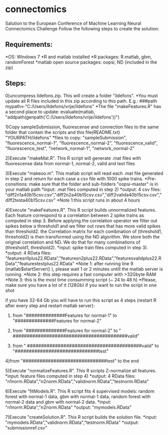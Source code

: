 connectomics
============

Salution to the European Conference of Machine Learning Neural Connectomics Challenge
Follow the following steps to create the solution:

Requirements:
------------
*OS: Windows 7
*R and matlab installed
*R packages: R.matlab, gbm, randomForest
*matlab open source packages: oopsi, ND (included in the zip)

Steps:
-----
0)uncompress ildefons.zip. This will create a folder "ildefons". 
*You must update all R files included in this zip according to this path. 
E.g.:
###path
mypath<-"C:/Users/ildefons/vrije/ildefons"
*The file "makeFeatures.R" has a second place to update:
evaluate(matlab, "addpath(genpath('C:/Users/ildefons/vrije/ildefons'))") 

1)Copy sampleSubmission, fluorescense and connection files to the same folder that contain the scripts and this file(README.txt) "YOURPATH/ildefons"
*files to copy: "sampleSubmission", "fluorescence_normal-1", "fluorescence_normal-2", "fluorescence_valid", "fluorescence_test", "network_normal-1", "network_normal-2"

2)Execute "makeMat.R". This R script will generate .mat files with fluorescense data from normal-1, normal-2, valid and test files 

3)Execute "makeoo.m". This matlab script will read each .mat file generated in step 2 and return for each case a csv file with 1000 spike trains.
*Pre-consitions: make sure that the folder and sub-folders "oopsi-master" is in your matlab path
*input: .mat files computed in step 2)
*output: 4 csv files: "diff2n1a40b15csv.csv","diff2n2a40b15csv.csv","diff2valida40b15csv.csv","diff2testa40b15csv.csv"
*Note 1:this script runs in about 4 hours

4)Execute "makeFeatures.R". This R script builds unnormalized features. Each feature correspond to a correlation between 2 spike trains as computed in step 3. Before applying the correlation operator we filter out spikes below a threshold1 and we filter out rows that has more valid spikes than threshold2. the Correlation matrix for each combination of (threshold1, threshold2) is then transformed using the ND algorithm. We store both the original correlation and ND. We do that for many combinations of (threshold1, threshold2). 
*input: spike train files computed in step 3).
*output: 4 RData files: "featuresn1plus22.RData","featuresn2plus22.RData","featuresvalidplus22.RData","featurestestplus22.RData"
*Note 1: after running line 9 (matlab$startServer() ), please wait 1 or 2 minutes untill the matlab server is running.
*Note 2: this step requires a fast computer with >32Gbyte RAM
*Note 3: this is the most time consumming script (~ 24 to 48 h)
*Please, make sure you have a lot of it (128Gb) if you want to run the script in one shot

if you have 32-64 Gb you will have to run this script as 4 steps (restart R after every step and restart matlab server):

1) from "##############Features for normal-1"
   to      "##############Features for normal-2"

2) from "##############Features for normal-2"
    to      " #########################################valid"

3) from " #########################################valid"
    to    "##############################test"

4)from "##############################test"
   to the end

5)Execute "normalizeFeatures.R". This R scripts Z-normalize all features. 
*input: feature files computed in step 4) 
*output: 4 RData files: "n1norm.RData","n2norm.RData","validnorm.RData","testnorm.RData"

6)Execute "fitModels.R". This R script fits 4 supervised models: random forest with normal-1 data, gbm with normal-1 data, random forest with normal-2 data and gbm with normal-2 data.
*input: "n1norm.RData","n2norm.RData"
*output: "mymodels.RData"

7)Execute "createSolution.R". This R script builds the solution file.
*input: "mymodels.RData","validnorm.RData","testnorm.RData"
*output: "submissionref.csv"

